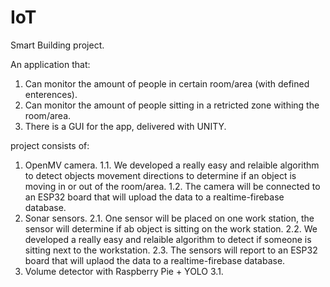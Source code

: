 # IoT
Smart Building project.

An application that:
1. Can monitor the amount of people in certain room/area (with defined enterences).
2. Can monitor the amount of people sitting in a retricted zone withing the room/area.
3. There is a GUI for the app,  delivered with UNITY.

project consists of:
1. OpenMV camera. 
   1.1. We developed a really easy and relaible algorithm to detect objects movement directions to determine if an object is moving in or out of the room/area.
   1.2. The camera will be connected to an ESP32 board that will upload the data to a realtime-firebase database.
2. Sonar sensors.
   2.1. One sensor will be placed on one work station, the sensor will determine if ab object is sitting on the work station.
   2.2. We developed a really easy and relaible algorithm to detect if someone is sitting next to the workstation.
   2.3. The sensors will report to an ESP32 board that will uplaod the data to a realtime-firebase database.
3. Volume detector with Raspberry Pie + YOLO
   3.1. 

